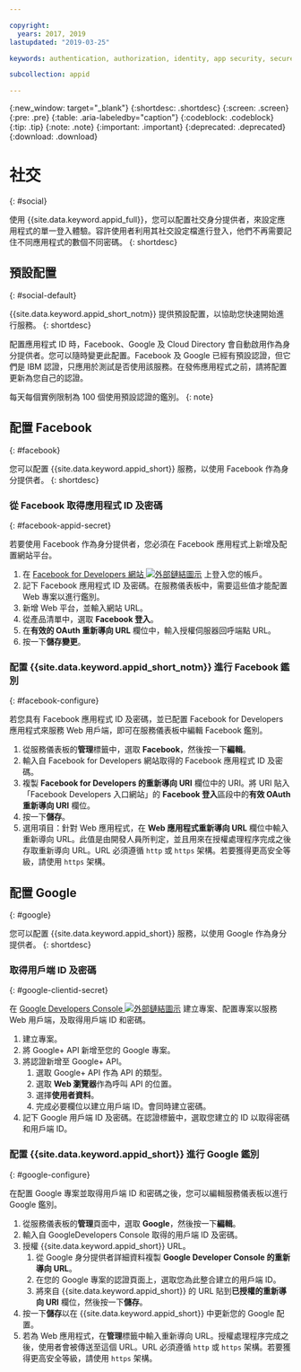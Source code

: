 ```yaml
---

copyright:
  years: 2017, 2019
lastupdated: "2019-03-25"

keywords: authentication, authorization, identity, app security, secure, custom, proprietary, social, facebook, google, 

subcollection: appid

---
```


{:new_window: target="_blank"}
{:shortdesc: .shortdesc}
{:screen: .screen}
{:pre: .pre}
{:table: .aria-labeledby="caption"}
{:codeblock: .codeblock}
{:tip: .tip}
{:note: .note}
{:important: .important}
{:deprecated: .deprecated}
{:download: .download}

# 社交
{: #social}

使用 {{site.data.keyword.appid_full}}，您可以配置社交身分提供者，來設定應用程式的單一登入體驗。容許使用者利用其社交設定檔進行登入，他們不再需要記住不同應用程式的數個不同密碼。
{: shortdesc}


## 預設配置
{: #social-default}

{{site.data.keyword.appid_short_notm}} 提供預設配置，以協助您快速開始進行服務。
{: shortdesc}

配置應用程式 ID 時，Facebook、Google 及 Cloud Directory 會自動啟用作為身分提供者。您可以隨時變更此配置。Facebook 及 Google 已經有預設認證，但它們是 IBM 認證，只應用於測試是否使用該服務。在發佈應用程式之前，請將配置更新為您自己的認證。

每天每個實例限制為 100 個使用預設認證的鑑別。
{: note}


## 配置 Facebook
{: #facebook}

您可以配置 {{site.data.keyword.appid_short}} 服務，以使用 Facebook 作為身分提供者。
{: shortdesc}

### 從 Facebook 取得應用程式 ID 及密碼
{: #facebook-appid-secret}

若要使用 Facebook 作為身分提供者，您必須在 Facebook 應用程式上新增及配置網站平台。

1. 在 <a href="https://developers.facebook.com/docs/apps/register" target="_blank">Facebook for Developers 網站 <img src="../../icons/launch-glyph.svg" alt="外部鏈結圖示"></a> 上登入您的帳戶。
2. 記下 Facebook 應用程式 ID 及密碼。在服務儀表板中，需要這些值才能配置 Web 專案以進行鑑別。
3. 新增 Web 平台，並輸入網站 URL。
4. 從產品清單中，選取 **Facebook 登入**。
5. 在**有效的 OAuth 重新導向 URL** 欄位中，輸入授權伺服器回呼端點 URL。
6. 按一下**儲存變更**。


### 配置 {{site.data.keyword.appid_short_notm}} 進行 Facebook 鑑別
{: #facebook-configure}

若您具有 Facebook 應用程式 ID 及密碼，並已配置 Facebook for Developers 應用程式來服務 Web 用戶端，即可在服務儀表板中編輯 Facebook 鑑別。

1. 從服務儀表板的**管理**標籤中，選取 **Facebook**，然後按一下**編輯**。
2. 輸入自 Facebook for Developers 網站取得的 Facebook 應用程式 ID 及密碼。
3. 複製 **Facebook for Developers 的重新導向 URI** 欄位中的 URI。將 URI 貼入「Facebook Developers 入口網站」的 **Facebook 登入**區段中的**有效 OAuth 重新導向 URI** 欄位。
4. 按一下**儲存**。
5. 選用項目：針對 Web 應用程式，在 **Web 應用程式重新導向 URL** 欄位中輸入重新導向 URL。此值是由開發人員所判定，並且用來在授權處理程序完成之後存取重新導向 URL。URL 必須遵循 `http` 或 `https` 架構。若要獲得更高安全等級，請使用 `https` 架構。


## 配置 Google
{: #google}

您可以配置 {{site.data.keyword.appid_short}} 服務，以使用 Google 作為身分提供者。
{: shortdesc}

### 取得用戶端 ID 及密碼
{: #google-clientid-secret}

在 <a href="https://developers.google.com/" target="_blank">Google Developers Console <img src="../../icons/launch-glyph.svg" alt="外部鏈結圖示"></a> 建立專案、配置專案以服務 Web 用戶端，及取得用戶端 ID 和密碼。

1. 建立專案。
2. 將 Google+ API 新增至您的 Google 專案。
3. 將認證新增至 Google+ API。
    1. 選取 Google+ API 作為 API 的類型。
    2. 選取 **Web 瀏覽器**作為呼叫 API 的位置。
    3. 選擇**使用者資料**。
    4. 完成必要欄位以建立用戶端 ID。會同時建立密碼。
4. 記下 Google 用戶端 ID 及密碼。在認證標籤中，選取您建立的 ID 以取得密碼和用戶端 ID。

### 配置 {{site.data.keyword.appid_short}} 進行 Google 鑑別
{: #google-configure}

在配置 Google 專案並取得用戶端 ID 和密碼之後，您可以編輯服務儀表板以進行 Google 鑑別。

1. 從服務儀表板的**管理**頁面中，選取 **Google**，然後按一下**編輯**。
2. 輸入自 GoogleDevelopers Console 取得的用戶端 ID 及密碼。
3. 授權 {{site.data.keyword.appid_short}} URL。
    1. 從 Google 身分提供者詳細資料複製 **Google Developer Console 的重新導向 URL**。
    2. 在您的 Google 專案的認證頁面上，選取您為此整合建立的用戶端 ID。
    3. 將來自 {{site.data.keyword.appid_short}} 的 URL 貼到**已授權的重新導向 URI** 欄位，然後按一下**儲存**。
4. 按一下**儲存**以在 {{site.data.keyword.appid_short}} 中更新您的 Google 配置。
5. 若為 Web 應用程式，在**管理**標籤中輸入重新導向 URL。授權處理程序完成之後，使用者會被傳送至這個 URL。URL 必須遵循 `http` 或 `https` 架構。若要獲得更高安全等級，請使用 `https` 架構。
